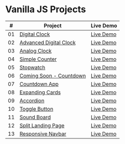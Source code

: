 # Vanilla JS Projects

|  #  | Project                                                                                                                     | Live Demo                                                                         |
| :-: | --------------------------------------------------------------------------------------------------------------------------- | --------------------------------------------------------------------------------- |
| 01  | [Digital Clock](https://github.com/anandkumardev/vanilla-js/tree/main/digital-clock)                             | [Live Demo](https://vanilla-js-anandkumar14.vercel.app/digital-clock/index.html)
| 02  | [Advanced Digital Clock](https://github.com/anandkumardev/vanilla-js/tree/main/advanced-digital-clock)                             | [Live Demo](https://vanilla-js-anandkumar14.vercel.app/advanced-digital-clock/index.html)
| 03 | [Analog Clock](https://github.com/anandkumardev/vanilla-js/tree/main/analog-clock)                             | [Live Demo](https://vanilla-js-anandkumar14.vercel.app/analog-clock/index.html)
| 04 | [Simple Counter](https://github.com/anandkumardev/vanilla-js/tree/main/simple-counter)                             | [Live Demo](https://vanilla-js-anandkumar14.vercel.app/simple-counter/index.html)
| 05 | [Stopwatch](https://github.com/anandkumardev/vanilla-js/tree/main/stopwatch)                             | [Live Demo](https://vanilla-js-anandkumar14s-projects.vercel.app/stopwatch/index.html)
| 06 | [Coming Soon - Countdown](https://github.com/anandkumardev/vanilla-js/tree/main/coming-soon-countdown)                             | [Live Demo](https://vanilla-js-anandkumar14s-projects.vercel.app/coming-soon-countdown/index.html)
| 07 | [Countdown App](https://github.com/anandkumardev/vanilla-js/tree/main/countdown-app)                             | [Live Demo](https://vanilla-js-anandkumar14s-projects.vercel.app/countdown-app/index.html)
| 08 | [Expanding Cards](https://github.com/anandkumardev/vanilla-js/tree/main/expanding-cards)                             | [Live Demo](https://vanilla-js-anandkumar14s-projects.vercel.app/expanding-cards/index.html)
| 09 | [Accordion](https://github.com/anandkumardev/vanilla-js/tree/main/accordion)                             | [Live Demo](https://vanilla-js-anandkumar14s-projects.vercel.app/accordion/index.html)
| 10 | [Toggle Button](https://github.com/anandkumardev/vanilla-js/tree/main/toggle-button)                             | [Live Demo](https://vanilla-js-anandkumar14s-projects.vercel.app/toggle-button/index.html)
| 11 | [Sound Board](https://github.com/anandkumardev/vanilla-js/tree/main/sound-board)                             | [Live Demo](https://vanilla-js-anandkumar14s-projects.vercel.app/sound-board/index.html)
| 12 | [Split Landing Page](https://github.com/anandkumardev/vanilla-js/tree/main/split-landing-page)                             | [Live Demo](https://vanilla-js-anandkumar14s-projects.vercel.app/split-landing-page/index.html)
| 13 | [Responsive Navbar](https://github.com/anandkumardev/vanilla-js/tree/main/responsive-navbar)                             | [Live Demo](https://vanilla-js-anandkumar14s-projects.vercel.app/responsive-navbar/index.html)
